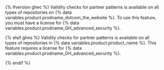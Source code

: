 {% ifversion ghec %}
Validity checks for partner patterns is available on all types of repositories on {% data variables.product.prodname_dotcom_the_website %}. To use this feature, you must have a license for {% data variables.product.prodname_GH_advanced_security %}.

{% elsif ghes %}
Validity checks for partner patterns is available on all types of repositories in {% data variables.product.product_name %}. This feature requires a license for {% data variables.product.prodname_GH_advanced_security %}.

{% endif %} 